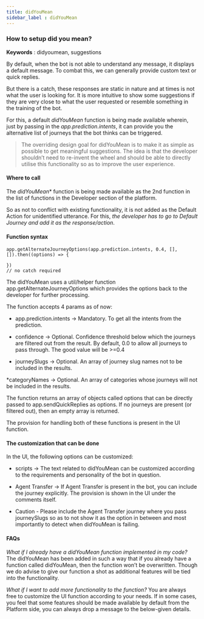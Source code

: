 ```yaml
---
title: didYouMean
sidebar_label : didYouMean
---
```

### How to setup did you mean? 

**Keywords** : didyoumean, suggestions

By default, when the bot is not able to understand any message, it displays a default message.
To combat this, we can generally provide custom text or quick replies.

But there is a catch, these responses are static in nature and at times is not what the user is looking for.
It is more intuitive to show some suggestions if they are very close to what the user requested or resemble something in the training of the bot.

For this, a default *didYouMean* function is being made available wherein, just by passing in the *app.prediction.intents*, it can provide you the alternative list of journeys that the bot thinks can be triggered.

>The overriding design goal for didYouMean is to make it as simple as possible to get meaningful suggestions.
The idea is that the developer shouldn’t need to re-invent the wheel and should be able to directly utilise this functionality so as to improve the user experience.

#### Where to call
The *didYouMean** function is being made available as the 2nd function in the list of functions in the Developer section of the platform.

So as not to conflict with existing functionality, it is not added as the Default Action for unidentified utterance. For this, *the developer has to go to Default Journey and add it as the response/action*.

#### Function syntax
```
app.getAlternateJourneyOptions(app.prediction.intents, 0.4, [], []).then((options) => {
    
})
// no catch required 
```

The didYouMean uses a util/helper function app.getAlternateJourneyOptions which provides the options back to the developer for further processing.

The function accepts 4 params as of now:

* app.prediction.intents -> Mandatory. To get all the intents from the prediction.

* confidence -> Optional. Confidence threshold below which the journeys are filtered out from the result. By default, 0.0 to allow all journeys to pass through. The good value will be >=0.4

* journeySlugs -> Optional. An array of journey slug names not to be included in the results.

*categoryNames -> Optional. An array of categories whose journeys will not be included in the results.

The function returns an array of objects called options that can be directly passed to app.sendQuickReplies as options.
If no journeys are present (or filtered out), then an empty array is returned.

The provision for handling both of these functions is present in the UI function.

#### The customization that can be done
In the UI, the following options can be customized:

* scripts -> The text related to didYouMean can be customized according to the requirements and personality of the bot in question.

* Agent Transfer -> If Agent Transfer is present in the bot, you can include the journey explicitly. The provision is shown in the UI under the comments itself.
* Caution - Please include the Agent Transfer journey where you pass journeySlugs so as to not show it as the option in between and most importantly to detect when didYouMean is failing.

#### FAQs
*What if I already have a didYouMean function implemented in my code?*
The didYouMean has been added in such a way that if you already have a function called didYouMean, then the function won’t be overwritten. Though we do advise to give our function a shot as additional features will be tied into the functionality.

*What if I want to add more functionality to the function?*
You are always free to customize the UI function according to your needs.
If in some cases, you feel that some features should be made available by default from the Platform side, you can always drop a message to the below-given details.
